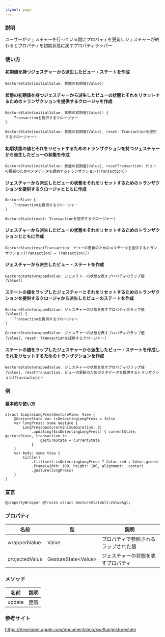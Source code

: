 ```yaml
---
layout: page
---
```


### 説明

ユーザーがジェスチャーを行っている間にプロパティを更新しジェスチャーが終わるとプロパティを初期状態に戻すプロパティラッパー

### 使い方

#### 初期値を持つジェスチャーから派生したビュー・ステートを作成

    GestureState(initialValue: 状態の初期値(Value))

#### 状態の初期値を持つジェスチャーから派生したビューの状態とそれをリセットするためのトランザクションを提供するクロージャを作成

    GestureState(initialValue: 状態の初期値(Value)) {
        Transactionを提供するクロージャー
    }

    GestureState(initialValue: 状態の初期値(Value), reset: Transactionを提供するクロージャー)

#### 初期状態の値とそれをリセットするためのトランザクションを持つジェスチャーから派生したビューの状態を作成

    GestureState(initialValue: 状態の初期値(Value), resetTransaction: ビューの更新のためのメタデータを提供するトランザクション(Transaction))

#### ジェスチャーから派生したビューの状態をそれをリセットするためのトランザクションを提供するクロージャとともに作成

    GestureState {
        Transactionを提供するクロージャー
    }

    GestureState(reset: Transactionを提供するクロージャー)

#### ジェスチャーから派生したビューの状態をそれをリセットするためのトランザクションとともに作成

    GestureState(resetTransaction: ビューの更新のためのメタデータを提供するトランザクション(Transaction) = Transaction())

#### ジェスチャーから派生したビュー・ステートを作成

    GestureState(wrappedValue: ジェスチャーの状態を表すプロパティのラップ値(Value))

#### ステートの値をラップしたジェスチャーとそれをリセットするためのトランザクションを提供するクロージャから派生したビューのステートを作成

    GestureState(wrappedValue: ジェスチャーの状態を表すプロパティのラップ値(Value)) {
        Transactionを提供するクロージャー
    }

    GestureState(wrappedValue: ジェスチャーの状態を表すプロパティのラップ値(Value), reset: Transactionを提供するクロージャー)

#### ステートの値をラップしたジェスチャーから派生したビュー・ステートを作成しそれをリセットするためのトランザクションを作成

    GestureState(wrappedValue: ジェスチャーの状態を表すプロパティのラップ値(Value), resetTransaction: ビューの更新のためのメタデータを提供するトランザクション(Transaction))

### 例

#### 基本的な使い方

    struct SimpleLongPressGestureView: View {
        @GestureState var isDetectingLongPress = false
        var longPress: some Gesture {
            LongPressGesture(minimumDuration: 3)
                .updating($isDetectingLongPress) { currentState, gestureState, transaction in
                    gestureState = currentState
                }
        }
        var body: some View {
            Circle()
                .fill(self.isDetectingLongPress ? Color.red : Color.green)
                .frame(width: 100, height: 100, alignment: .center)
                .gesture(longPress)
        }
    }

### 宣言

    @propertyWrapper @frozen struct GestureState&lt;Value&gt;

### プロパティ

| 名前             | 型                   | 説明                 |
| -------------- | ------------------- | ------------------ |
| wrappedValue   | Value               | プロパティで参照されるラップされた値 |
| projectedValue | GestureState&lt;Value&gt; | ジェスチャーの状態を表すプロパティ  |

### メソッド

| 名前     | 説明  |
| ------ | --- |
| update | 更新  |

### 参考サイト

<https://developer.apple.com/documentation/swiftui/gesturestate>
